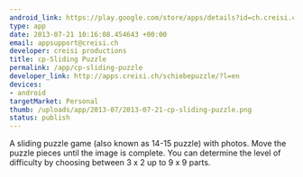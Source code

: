 ```yaml
--- 
android_link: https://play.google.com/store/apps/details?id=ch.creisi.cp_slidingpuzzle
type: app
date: 2013-07-21 10:16:08.454643 +00:00
email: appsupport@creisi.ch
developer: creisi productions
title: cp-Sliding Puzzle
permalink: /app/cp-sliding-puzzle
developer_link: http://apps.creisi.ch/schiebepuzzle/?l=en
devices: 
- android
targetMarket: Personal
thumb: /uploads/app/2013-07/2013-07-21-cp-sliding-puzzle.png
status: publish
---
```


A sliding puzzle game (also known as 14-15 puzzle) with photos. Move the puzzle pieces until the image is complete. You can determine the level of difficulty by choosing between 3 x 2 up to 9 x 9 parts.
